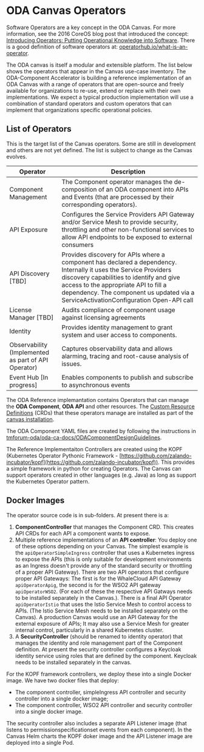 ODA Canvas Operators
====================

Software Operators are a key concept in the ODA Canvas. For more information, see the 2016 CoreOS blog post that introduced the concept: [Introducing Operators: Putting Operational Knowledge into Software](https://web.archive.org/web/20170129131616/https://coreos.com/blog/introducing-operators.html). There is a good definition of software operators at: [operatorhub.io/what-is-an-operator](https://operatorhub.io/what-is-an-operator).

The ODA canvas is itself a modular and extensible platform. The list below shows the operators that appear in the Canvas use-case inventory. The ODA-Component Accelerator is building a reference implementation of an ODA Canvas with a range of operators that are open-source and freely available for organizations to re-use, extend or replace with their own implementations. We expect a typical production implementation will use a combination of standard operators and custom operators that can implement that organizations specific operational policies.

## List of Operators

This is the target list of the Canvas operators. Some are still in development and others are not yet defined. The list is subject to change as the Canvas evolves.

| Operator            | Description                     |
| ------------------- | ------------------------------- |
| Component Management | The Component operator manages the de-composition of an ODA component into APIs and Events (that are processed by their corresponding operators). |
| API Exposure | Configures the Service Providers API Gateway and/or Service Mesh to provide security, throttling and other non-functional services to allow API endpoints to be exposed to external consumers |
| API Discovery [TBD] | Provides discovery for APIs where a component has declared a dependency. Internally it uses the Service Providers discovery capabilities to identify and give access to the appropriate API to fill a dependency. The component us updated via a ServiceActivationConfiguration Open-API call |
| License Manager [TBD] | Audits compliance of component usage against licensing agreements |
| Identity | Provides identity management to grant system and user access to components. |
| Observability (Implemented as part of API Operator) | Captures observability data and allows alarming, tracing and root-cause analysis of issues. |
| Event Hub [In progress] | Enables components to publish and subscribe to asynchronous events |


The ODA Reference implemantation contains Operators that can manage the **ODA Component**, **ODA API** and other resources. The [Custom Resource Definitions](https://kubernetes.io/docs/concepts/extend-kubernetes/api-extension/custom-resources/) (CRDs) that these operators manage are installed as part of the [canvas installation](../../installation/README.md). 

The ODA Component YAML files are created by following the instructions in [tmforum-oda/oda-ca-docs/ODAComponentDesignGuidelines](https://github.com/tmforum-oda/oda-ca-docs/tree/master/ODAComponentDesignGuidelines.md).

The Reference Implementaiton Controllers are created using the KOPF (Kubernetes Operator Pythonic Framework - [https://github.com/zalando-incubator/kopf](https://github.com/zalando-incubator/kopf)). This provides a simple framework in python for creating Operators. The Canvas can support operators created in other languages (e.g. Java) as long as support the Kubernetes Operator pattern.


Docker Images
-------------

The operator source code is in sub-folders. At present there is a:
1. **ComponentController** that manages the Component CRD. This creates API CRDs for each API a component wants to expose. 
2. Multiple reference implementations of an **API controller**: You deploy one of these options depending on your Canvas. The simplest example is the `apiOperatorSimpleIngress` controller that uses a Kubernetes ingress to expose the APIs (this is only suitable for development environments as an Ingress doesn't provide any of the standard security or throttling of a proper API Gateway). There are two API operators that configure proper API Gateways: The first is for the WhaleCloud API Gateway `apiOperatorApig`, the second is for the WSO2 API gateway `apiOperatorWSO2`. (For each of these the respective API Gatways needs to be installed separately in the Canvas.). There is a final API Operator `apiOperatorIstio` that uses the Istio Service Mesh to control access to APIs. (The Istio Service Mesh needs to be installed separately on the Canvas). A production Canvas would use an API Gateway for the external exposure of APIs; It may also use a Service Mesh for greater internal control, particularly in a shared Kubernetes cluster. 
3. A **SecurityController** (should be renamed to identity operator) that manages the identity and role management part of the Component definition. At present the security controller configures a Keycloak identity service using roles that are defined by the component. Keycloak needs to be installed separately in the canvas. 

For the KOPF framework controllers, we deploy these into a single Docker image. We have two docker files that deploy:
* The component controller, simpleIngress API controller and security controller into a single docker image;
* The component controller, WSO2 API controller and security controller into a single docker image.

The security controller also includes a separate API Listener image (that listens to permissionspecificationset events from each component). In the Canvas Helm charts the KOPF doker image and the API Listener image are deployed into a single Pod.

